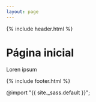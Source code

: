 ```yaml
---
layout: page
---
```


{% include header.html %}

<h1>Página inicial</h1>

<p>Loren ipsum</p>

{% include footer.html %}

@import "{{ site._sass.default }}";
